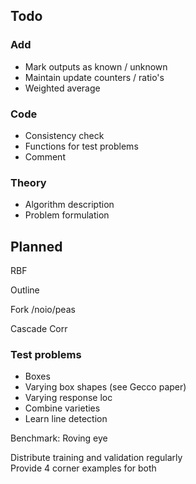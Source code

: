## Todo

### Add

* Mark outputs as known / unknown
* Maintain update counters / ratio's
* Weighted average

### Code	

* Consistency check
* Functions for test problems
* Comment

### Theory

* Algorithm description
* Problem formulation

## Planned

RBF

Outline

Fork /noio/peas

Cascade Corr

### Test problems

* Boxes
* Varying box shapes (see Gecco paper)
* Varying response loc
* Combine varieties
* Learn line detection

Benchmark: Roving eye

Distribute training and validation regularly  
Provide 4 corner examples for both

